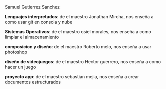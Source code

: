 Samuel Gutierrez Sanchez

**Lenguajes interpretados**: de el maestro Jonathan Mircha, nos enseña a como usar git en consola y nube

**Sistemas Operativos**: de el maestro osiel morales, nos enseña a como limpiar el almacenamiento

**composicion y diseño**: de el maestro Roberto melo, nos enseña a usar photoshop

**diseño de videojuegos**: de el maestro Hector guerrero, nos enseña a como hacer un juego

**proyecto app**: de el maestro sebastian mejia, nos enseña a crear documentos estructurados